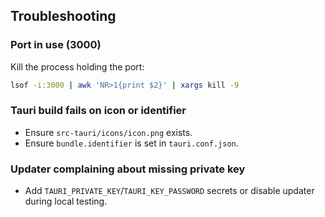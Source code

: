 ## Troubleshooting

### Port in use (3000)
Kill the process holding the port:
```bash
lsof -i:3000 | awk 'NR>1{print $2}' | xargs kill -9
```

### Tauri build fails on icon or identifier
- Ensure `src-tauri/icons/icon.png` exists.
- Ensure `bundle.identifier` is set in `tauri.conf.json`.

### Updater complaining about missing private key
- Add `TAURI_PRIVATE_KEY`/`TAURI_KEY_PASSWORD` secrets or disable updater during local testing.


